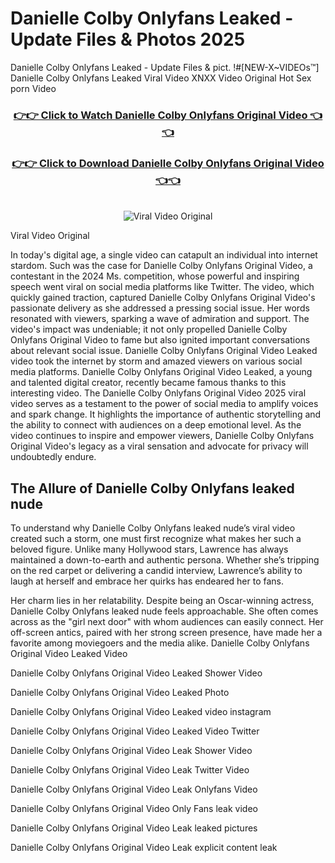 # Danielle Colby Onlyfans Leaked - Update Files & Photos 2025

Danielle Colby Onlyfans Leaked - Update Files & pict. !#[NEW-X~VIDEOs™] Danielle Colby Onlyfans Leaked Viral Video XNXX Video Original Hot Sex porn Video
<br>
<div align="center">
<h3><a href="https://links2leaks.com?utm_source=daniellecolby&utm_medium=gitlong" rel="nofollow">👉👉 Click to Watch Danielle Colby Onlyfans Original Video 👈👈</a></h3>
<h3><a href="https://links2leaks.com?utm_source=daniellecolby&utm_medium=gitlong" rel="nofollow">👉👉 Click to Download Danielle Colby Onlyfans Original Video 👈👈</a></h3>
<br>
<a href="https://links2leaks.com?utm_source=daniellecolby&utm_medium=gitlong" rel="nofollow"><img src="https://i.ibb.co/Gkj2r4b/banner.png" alt="Viral Video Original" style="max-width: 100%; display: inline-block;" data-target="animated-image.originalImage"></a>
</div>

Viral Video Original

In today's digital age, a single video can catapult an individual into internet stardom. Such was the case for Danielle Colby Onlyfans Original Video, a contestant in the 2024 Ms. competition, whose powerful and inspiring speech went viral on social media platforms like Twitter.
The video, which quickly gained traction, captured Danielle Colby Onlyfans Original Video's passionate delivery as she addressed a pressing social issue. Her words resonated with viewers, sparking a wave of admiration and support. The video's impact was undeniable; it not only propelled Danielle Colby Onlyfans Original Video to fame but also ignited important conversations about relevant social issue.
Danielle Colby Onlyfans Original Video Leaked video took the internet by storm and amazed viewers on various social media platforms. Danielle Colby Onlyfans Original Video Leaked, a young and talented digital creator, recently became famous thanks to this interesting video.
The Danielle Colby Onlyfans Original Video 2025 viral video serves as a testament to the power of social media to amplify voices and spark change. It highlights the importance of authentic storytelling and the ability to connect with audiences on a deep emotional level. As the video continues to inspire and empower viewers, Danielle Colby Onlyfans Original Video's legacy as a viral sensation and advocate for privacy will undoubtedly endure.

<h2>The Allure of Danielle Colby Onlyfans leaked nude</h2>


To understand why Danielle Colby Onlyfans leaked nude’s viral video created such a storm, one must first recognize what makes her such a beloved figure. Unlike many Hollywood stars, Lawrence has always maintained a down-to-earth and authentic persona. Whether she’s tripping on the red carpet or delivering a candid interview, Lawrence’s ability to laugh at herself and embrace her quirks has endeared her to fans.

Her charm lies in her relatability. Despite being an Oscar-winning actress, Danielle Colby Onlyfans leaked nude feels approachable. She often comes across as the "girl next door" with whom audiences can easily connect. Her off-screen antics, paired with her strong screen presence, have made her a favorite among moviegoers and the media alike.
Danielle Colby Onlyfans Original Video Leaked Video

Danielle Colby Onlyfans Original Video Leaked Shower Video

Danielle Colby Onlyfans Original Video Leaked Photo

Danielle Colby Onlyfans Original Video Leaked video instagram

Danielle Colby Onlyfans Original Video Leaked Video Twitter

Danielle Colby Onlyfans Original Video Leak Shower Video

Danielle Colby Onlyfans Original Video Leak Twitter Video

Danielle Colby Onlyfans Original Video Leak Onlyfans Video

Danielle Colby Onlyfans Original Video Only Fans leak video

Danielle Colby Onlyfans Original Video Leak leaked pictures

Danielle Colby Onlyfans Original Video Leak explicit content leak